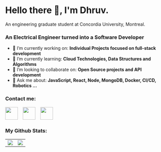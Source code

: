 # Hello there 👋, I'm Dhruv.

An engineering graduate student at Concordia University, Montreal.

### An Electrical Engineer turned into a Software Developer

- 🔭 I’m currently working on: __Individual Projects focused on full-stack development__ 
- 🌱 I’m currently learning: __Cloud Technologies, Data Structures and Algorithms__
- 👯 I’m looking to collaborate on: __Open Source projects and API development__
- 💬 Ask me about: __JavaScript, React, Node, MongoDB, Docker, CI/CD, Robotics ...__

### Contact me:

<a href="https://www.linkedin.com/in/dhruvkumarthakkar/"><img src="https://www.vectorlogo.zone/logos/linkedin/linkedin-icon.svg" width="40" height="40"/></a> &nbsp;&nbsp;
<a href="https://twitter.com/dhruvt_official"><img src="https://www.vectorlogo.zone/logos/twitter/twitter-icon.svg" width="40" height="40"/></a> &nbsp;&nbsp;
<a href="https://www.instagram.com/dhruvthakkar_official/"><img src="https://www.vectorlogo.zone/logos/instagram/instagram-icon.svg" width="40" height="40"/></a> &nbsp;&nbsp;


### My Github Stats:

<table>
    <tr>
        <td width="50%">
            <img src="https://github-readme-stats.vercel.app/api?username=DT1768&hide=stars,issues,contribs&count_private=true&show_icons=true&theme=tokyonight"/>
        </td>
        <td width="50%">
            <img src="https://github-readme-stats.vercel.app/api/top-langs/?username=DT1768&size_weight=0.5&count_weight=0.5&layout=compact&hide=php,scss,css,html,batchfile,gherkin,freemarker,xslt,tsql,ruby"/>
        </td>
    </tr>
</table>
